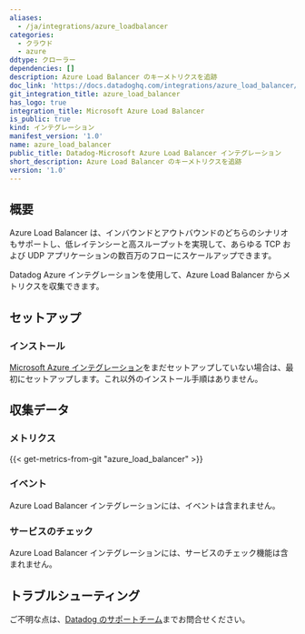 ```yaml
---
aliases:
  - /ja/integrations/azure_loadbalancer
categories:
  - クラウド
  - azure
ddtype: クローラー
dependencies: []
description: Azure Load Balancer のキーメトリクスを追跡
doc_link: 'https://docs.datadoghq.com/integrations/azure_load_balancer/'
git_integration_title: azure_load_balancer
has_logo: true
integration_title: Microsoft Azure Load Balancer
is_public: true
kind: インテグレーション
manifest_version: '1.0'
name: azure_load_balancer
public_title: Datadog-Microsoft Azure Load Balancer インテグレーション
short_description: Azure Load Balancer のキーメトリクスを追跡
version: '1.0'
---
```

## 概要

Azure Load Balancer は、インバウンドとアウトバウンドのどちらのシナリオもサポートし、低レイテンシーと高スループットを実現して、あらゆる TCP および UDP アプリケーションの数百万のフローにスケールアップできます。

Datadog Azure インテグレーションを使用して、Azure Load Balancer からメトリクスを収集できます。

## セットアップ

### インストール

[Microsoft Azure インテグレーション][1]をまだセットアップしていない場合は、最初にセットアップします。これ以外のインストール手順はありません。

## 収集データ

### メトリクス
{{< get-metrics-from-git "azure_load_balancer" >}}


### イベント

Azure Load Balancer インテグレーションには、イベントは含まれません。

### サービスのチェック

Azure Load Balancer インテグレーションには、サービスのチェック機能は含まれません。

## トラブルシューティング

ご不明な点は、[Datadog のサポートチーム][3]までお問合せください。

[1]: https://docs.datadoghq.com/ja/integrations/azure/
[2]: https://github.com/DataDog/dogweb/blob/prod/integration/azure_load_balancer/azure_load_balancer_metadata.csv
[3]: https://docs.datadoghq.com/ja/help/